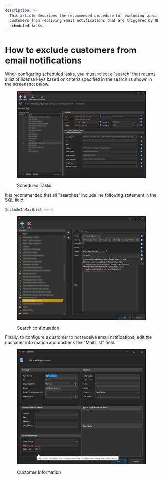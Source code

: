 ```yaml
---
description: >-
  This article describes the recommended procedure for excluding specific
  customers from receiving email notifications that are triggered by QLM's
  scheduled tasks.
---
```


# How to exclude customers from email notifications

When configuring scheduled tasks, you must select a "search" that returns a list of license keys based on criteria specified in the search as shown in the screenshot below.

<figure><img src="../.gitbook/assets/image (1) (1) (1) (1) (1) (1) (1) (1) (1) (1) (1) (1) (1).png" alt=""><figcaption><p>Scheduled Tasks</p></figcaption></figure>

It is recommended that all "searches" include the following statement in the SQL field:&#x20;

```sql
IncludeInMailList <> 0
```

<figure><img src="../.gitbook/assets/image (1) (1) (1) (1) (1) (1) (1) (1) (1) (1) (1) (1) (1) (1).png" alt=""><figcaption><p>Search configuration</p></figcaption></figure>

Finally, to configure a customer to not receive email notifications, edit the customer information and uncheck the "Mail List" field.

<figure><img src="../.gitbook/assets/image (3) (1) (1) (1).png" alt=""><figcaption><p>Customer Information</p></figcaption></figure>

